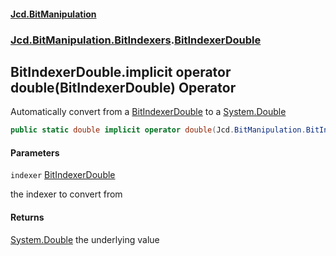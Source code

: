 #### [Jcd.BitManipulation](index.md 'index')
### [Jcd.BitManipulation.BitIndexers](Jcd.BitManipulation.BitIndexers.md 'Jcd.BitManipulation.BitIndexers').[BitIndexerDouble](Jcd.BitManipulation.BitIndexers.BitIndexerDouble.md 'Jcd.BitManipulation.BitIndexers.BitIndexerDouble')

## BitIndexerDouble.implicit operator double(BitIndexerDouble) Operator

Automatically convert from
a [BitIndexerDouble](Jcd.BitManipulation.BitIndexers.BitIndexerDouble.md 'Jcd.BitManipulation.BitIndexers.BitIndexerDouble')
to a [System.Double](https://docs.microsoft.com/en-us/dotnet/api/System.Double 'System.Double')

```csharp
public static double implicit operator double(Jcd.BitManipulation.BitIndexers.BitIndexerDouble indexer);
```
#### Parameters

<a name='Jcd.BitManipulation.BitIndexers.BitIndexerDouble.op_Implicitdouble(Jcd.BitManipulation.BitIndexers.BitIndexerDouble).indexer'></a>

`indexer` [BitIndexerDouble](Jcd.BitManipulation.BitIndexers.BitIndexerDouble.md 'Jcd.BitManipulation.BitIndexers.BitIndexerDouble')

the indexer to convert from

#### Returns

[System.Double](https://docs.microsoft.com/en-us/dotnet/api/System.Double 'System.Double')
the underlying value